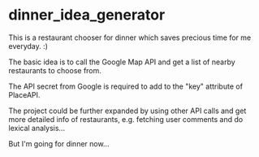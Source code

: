 # dinner_idea_generator
This is a restaurant chooser for dinner which saves precious time for me everyday. :)

The basic idea is to call the Google Map API and get a list of nearby restaurants to choose from.

The API secret from Google is required to add to the "key" attribute of PlaceAPI.

The project could be further expanded by using other API calls and get more detailed info of restaurants, e.g. fetching user comments and do lexical analysis...

But I'm going for dinner now... 
